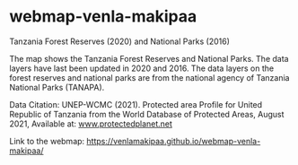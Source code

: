 # webmap-venla-makipaa
Tanzania Forest Reserves (2020) and National Parks (2016)

The map shows the Tanzania Forest Reserves and National Parks. The data layers have last been updated in 2020 and 2016. The data layers on the forest reserves and national parks are from the national agency of Tanzania National Parks (TANAPA).

Data Citation: UNEP-WCMC (2021). Protected area Profile for United Republic of Tanzania from the World Database of Protected Areas, August 2021, Available at: www.protectedplanet.net

Link to the webmap:
https://venlamakipaa.github.io/webmap-venla-makipaa/
